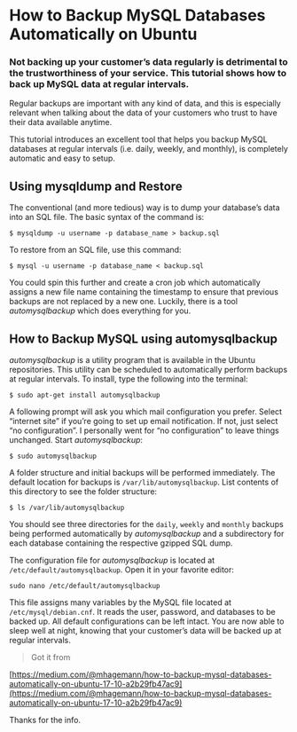 # How to Backup MySQL Databases Automatically on Ubuntu

### Not backing up your customer’s data regularly is detrimental to the trustworthiness of your service. This tutorial shows how to back up MySQL data at regular intervals. <a href="#id-8dc5" id="id-8dc5"></a>

Regular backups are important with any kind of data, and this is especially relevant when talking about the data of your customers who trust to have their data available anytime.

This tutorial introduces an excellent tool that helps you backup MySQL databases at regular intervals (i.e. daily, weekly, and monthly), is completely automatic and easy to setup.

## Using mysqldump and Restore <a href="#fc92" id="fc92"></a>

The conventional (and more tedious) way is to dump your database’s data into an SQL file. The basic syntax of the command is:

```
$ mysqldump -u username -p database_name > backup.sql
```

To restore from an SQL file, use this command:

```
$ mysql -u username -p database_name < backup.sql
```

You could spin this further and create a cron job which automatically assigns a new file name containing the timestamp to ensure that previous backups are not replaced by a new one. Luckily, there is a tool _automysqlbackup_ which does everything for you.

## How to Backup MySQL using automysqlbackup <a href="#id-3cfe" id="id-3cfe"></a>

_automysqlbackup_ is a utility program that is available in the Ubuntu repositories. This utility can be scheduled to automatically perform backups at regular intervals. To install, type the following into the terminal:

```
$ sudo apt-get install automysqlbackup
```

A following prompt will ask you which mail configuration you prefer. Select “internet site” if you’re going to set up email notification. If not, just select “no configuration”. I personally went for “no configuration” to leave things unchanged. Start _automysqlbackup_:

```
$ sudo automysqlbackup
```

A folder structure and initial backups will be performed immediately. The default location for backups is `/var/lib/automysqlbackup`. List contents of this directory to see the folder structure:

```
$ ls /var/lib/automysqlbackup
```

You should see three directories for the `daily`, `weekly` and `monthly` backups being performed automatically by _automysqlbackup_ and a subdirectory for each database containing the respective gzipped SQL dump.

The configuration file for _automysqlbackup_ is located at `/etc/default/automysqlbackup`. Open it in your favorite editor:

```
sudo nano /etc/default/automysqlbackup
```

This file assigns many variables by the MySQL file located at `/etc/mysql/debian.cnf`. It reads the user, password, and databases to be backed up. All default configurations can be left intact. You are now able to sleep well at night, knowing that your customer’s data will be backed up at regular intervals.

> Got it from&#x20;

[https://medium.com/@mhagemann/how-to-backup-mysql-databases-automatically-on-ubuntu-17-10-a2b29fb47ac9](https://medium.com/@mhagemann/how-to-backup-mysql-databases-automatically-on-ubuntu-17-10-a2b29fb47ac9)

Thanks for the info.
